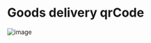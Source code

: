 # Goods delivery qrCode

![image](https://user-images.githubusercontent.com/68710643/114863205-12aca580-9e0d-11eb-9dd6-ed9ebdffcf74.png)
